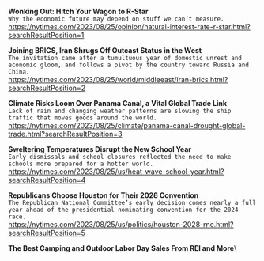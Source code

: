 **Wonking Out: Hitch Your Wagon to R-Star**\
`Why the economic future may depend on stuff we can’t measure.`\
https://nytimes.com/2023/08/25/opinion/natural-interest-rate-r-star.html?searchResultPosition=1

**Joining BRICS, Iran Shrugs Off Outcast Status in the West**\
`The invitation came after a tumultuous year of domestic unrest and economic gloom, and follows a pivot by the country toward Russia and China.`\
https://nytimes.com/2023/08/25/world/middleeast/iran-brics.html?searchResultPosition=2

**Climate Risks Loom Over Panama Canal, a Vital Global Trade Link**\
`Lack of rain and changing weather patterns are slowing the ship traffic that moves goods around the world.`\
https://nytimes.com/2023/08/25/climate/panama-canal-drought-global-trade.html?searchResultPosition=3

**Sweltering Temperatures Disrupt the New School Year**\
`Early dismissals and school closures reflected the need to make schools more prepared for a hotter world.`\
https://nytimes.com/2023/08/25/us/heat-wave-school-year.html?searchResultPosition=4

**Republicans Choose Houston for Their 2028 Convention**\
`The Republican National Committee’s early decision comes nearly a full year ahead of the presidential nominating convention for the 2024 race.`\
https://nytimes.com/2023/08/25/us/politics/houston-2028-rnc.html?searchResultPosition=5

**The Best Camping and Outdoor Labor Day Sales From REI and More**\
